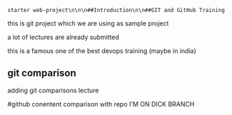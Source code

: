     starter web-project\n\n\n##Introduction\n\n##GIT and GitHub Training
this is git project which we are using as sample project

a lot of lectures are already submitted


this is a famous one of the best devops training (maybe in india)


## git comparison 
adding git comparisons lecture 


#github conentent comparison with repo
I'M ON DICK BRANCH
